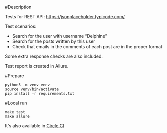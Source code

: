 #Description

Tests for REST API: https://jsonplaceholder.typicode.com/

Test scenarios:
- Search for the user with username “Delphine”
- Search for the posts written by this user
- Check that emails in the comments of each post are in the proper format

Some extra response checks are also included.

Test report is created in Allure.

#Prepare

```shell script
python3 -m venv venv
source venv/bin/activate
pip install -r requirements.txt
```

#Local run

```shell script
make test
make allure
```
It's also available in [Circle CI](https://app.circleci.com/pipelines/github/MashaLovesKasha/test-task)